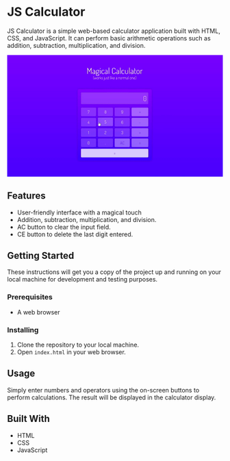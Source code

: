 # JS Calculator

JS Calculator is a simple web-based calculator application built with HTML, CSS, and JavaScript. It can perform basic arithmetic operations such as addition, subtraction, multiplication, and division.

<p align="center">
<img src="calculator.gif">
</p>

## Features
- User-friendly interface with a magical touch
- Addition, subtraction, multiplication, and division.
- AC button to clear the input field.
- CE button to delete the last digit entered.

## Getting Started

These instructions will get you a copy of the project up and running on your local machine for development and testing purposes.

### Prerequisites

- A web browser

### Installing

1. Clone the repository to your local machine.
2. Open `index.html` in your web browser.

## Usage
Simply enter numbers and operators using the on-screen buttons to perform calculations. The result will be displayed in the calculator display.

## Built With

- HTML
- CSS
- JavaScript
